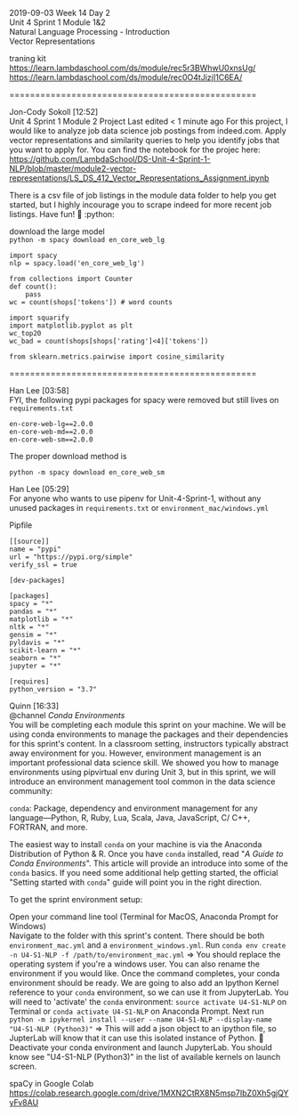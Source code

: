 2019-09-03 Week 14 Day 2  
Unit 4 Sprint 1 Module 1&2  
Natural Language Processing - Introduction  
Vector Representations   

traning kit  
https://learn.lambdaschool.com/ds/module/rec5r3BWhwU0xnsUg/  
https://learn.lambdaschool.com/ds/module/rec0O4tJizjI1C6EA/  

================================================

Jon-Cody Sokoll [12:52]   
Unit 4 Sprint 1 Module 2 Project
Last edited < 1 minute ago
For this project, I would like to analyze job data science job postings from indeed.com. Apply vector representations and similarity queries to help you identify jobs that you want to apply for. You can find the notebook for the projec here:   
https://github.com/LambdaSchool/DS-Unit-4-Sprint-1-NLP/blob/master/module2-vector-representations/LS_DS_412_Vector_Representations_Assignment.ipynb    

There is a csv file of job listings in the module data folder to help you get started, but I highly incourage you to scrape indeed for more recent job listings. Have fun! :slightly_smiling_face: :python:

download the large model  
`python -m spacy download en_core_web_lg` 
  
```
import spacy
nlp = spacy.load('en_core_web_lg')

from collections import Counter
def count():
    pass
wc = count(shops['tokens']) # word counts

import squarify
import matplotlib.pyplot as plt
wc_top20
wc_bad = count(shops[shops['rating']<4]['tokens'])

from sklearn.metrics.pairwise import cosine_similarity
```

================================================

Han Lee [03:58]  
FYI, the following pypi packages for spacy were removed but still lives on `requirements.txt`

```
en-core-web-lg==2.0.0
en-core-web-md==2.0.0
en-core-web-sm==2.0.0
```

The proper download method is

```python -m spacy download en_core_web_sm```

Han Lee [05:29]  
For anyone who wants to use pipenv for Unit-4-Sprint-1, without any unused packages in `requirements.txt` or `environment_mac/windows.yml`

Pipfile  
```
[[source]]
name = "pypi"
url = "https://pypi.org/simple"
verify_ssl = true

[dev-packages]

[packages]
spacy = "*"
pandas = "*"
matplotlib = "*"
nltk = "*"
gensim = "*"
pyldavis = "*"
scikit-learn = "*"
seaborn = "*"
jupyter = "*"

[requires]
python_version = "3.7"
```

Quinn [16:33]  
@channel *Conda Environments*   
You will be completing each module this sprint on your machine. We will be using conda environments to manage the packages and their dependencies for this sprint's content. In a classroom setting, instructors typically abstract away environment for you. However, environment management is an important professional data science skill. We showed you how to manage environments using pipvirtual env during Unit 3, but in this sprint, we will introduce an environment management tool common in the data science community:

`conda`: Package, dependency and environment management for any language—Python, R, Ruby, Lua, Scala, Java, JavaScript, C/ C++, FORTRAN, and more.

The easiest way to install `conda` on your machine is via the Anaconda Distribution of Python & R. Once you have `conda` installed, read "_A Guide to Conda Environments_". This article will provide an introduce into some of the `conda` basics. If you need some additional help getting started, the official "Setting started with `conda`" guide will point you in the right direction.

To get the sprint environment setup:

Open your command line tool (Terminal for MacOS, Anaconda Prompt for Windows)   
Navigate to the folder with this sprint's content. There should be both `environment_mac.yml` and a `environment_windows.yml`.
Run `conda env create -n U4-S1-NLP -f /path/to/environment_mac.yml` => You should replace the operating system if you're a windows user. You can also rename the environment if you would like. Once the command completes, your conda environment should be ready.
We are going to also add an Ipython Kernel reference to your `conda` environment, so we can use it from JupyterLab. You will need to 'activate' the `conda` environment: `source activate U4-S1-NLP` on Terminal or `conda activate U4-S1-NLP` on Anaconda Prompt.
Next run `python -m ipykernel install --user --name U4-S1-NLP --display-name "U4-S1-NLP (Python3)"` => This will add a json object to an ipython file, so JupterLab will know that it can use this isolated instance of Python. :slightly_smiling_face:
Deactivate your conda environment and launch JupyterLab. You should know see "U4-S1-NLP (Python3)" in the list of available kernels on launch screen.

spaCy in Google Colab   
https://colab.research.google.com/drive/1MXN2CtRX8N5msp7IbZ0Xh5gjQYyFv8AU
